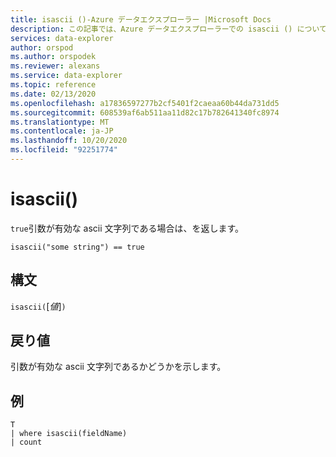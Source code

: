 ```yaml
---
title: isascii ()-Azure データエクスプローラー |Microsoft Docs
description: この記事では、Azure データエクスプローラーでの isascii () について説明します。
services: data-explorer
author: orspod
ms.author: orspodek
ms.reviewer: alexans
ms.service: data-explorer
ms.topic: reference
ms.date: 02/13/2020
ms.openlocfilehash: a17836597277b2cf5401f2caeaa60b44da731dd5
ms.sourcegitcommit: 608539af6ab511aa11d82c17b782641340fc8974
ms.translationtype: MT
ms.contentlocale: ja-JP
ms.lasthandoff: 10/20/2020
ms.locfileid: "92251774"
---
```

# <a name="isascii"></a>isascii()

`true`引数が有効な ascii 文字列である場合は、を返します。
    
```kusto
isascii("some string") == true
```

## <a name="syntax"></a>構文

`isascii(`[*値*]`)`

## <a name="returns"></a>戻り値

引数が有効な ascii 文字列であるかどうかを示します。

## <a name="example"></a>例

```kusto
T
| where isascii(fieldName)
| count
```